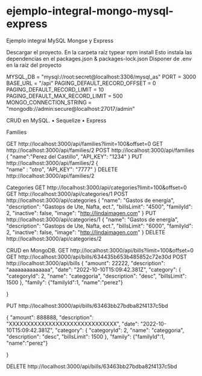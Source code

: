 # ejemplo-integral-mongo-mysql-express

Ejemplo integral MySQL Mongse y Express

Descargar el proyecto.
En la carpeta raíz typear npm install
Esto instala las dependencias en el packages.json & packages-lock.json
Disponer de .env en la raíz del proyecto

MYSQL_DB = "mysql://root:secret@localhost:3306/mysql_as"
PORT = 3000
BASE_URL = "/api"
PAGING_DEFAULT_RECORD_OFFSET = 0
PAGING_DEFAULT_RECORD_LIMIT = 10
PAGING_DEFAULT_MAX_RECORD_LIMIT = 500
MONGO_CONNECTION_STRING = "mongodb://admin:secure@localhost:27017/admin"




CRUD en MySQL.
•	Sequelize
•	Express

Families

GET http://localhost:3000/api/families?limit=100&offset=0
GET http://localhost:3000/api/families/2
POST http://localhost:3000/api/families
{
    "name":"Perez del Castillo",
    "API_KEY": "1234"
}
PUT http://localhost:3000/api/families/2
{    
    "name" : "otro",
    "API_KEY": "7777"
}
DELETE http://localhost:3000/api/families/2

Categories
GET http://localhost:3000/api/categories?limit=100&offset=0
GET http://localhost:3000/api/categories/1
POST http://localhost:3000/api/categories
{
    "name": "Gastos de energía",
    "description": "Gastops de Ute, Nafta, ect.",
    "billsLimit": "4500",
    "familyId": 2,
    "inactive": false,
    "image": "http://lindaimagen.com"
}
PUT http://localhost:3000/api/categories/1
{
    "name": "Gastos de energía",
    "description": "Gastops de Ute, Nafta, ect.",
    "billsLimit": "6000",
    "familyId": 2,
    "inactive": false,
    "image": "http://lindaimagen.com"
}
DELETE http://localhost:3000/api/categories/2

CRUD en MongoDB.
GET http://localhost:3000/api/bills?limit=100&offset=0
GET http://localhost:3000/api/bills/634435b653b485852c72e30d
POST http://localhost:3000/api/bills
{
    "amount": 22222,
    "description": "aaaaaaaaaaaaaa",
    "date": "2022-10-10T15:09:42.381Z",
    "category": {
        "categoryId": 2,
        "name": "categgoria",
        "description": "desc",
        "billsLimit": 1500
    },
    "family": {"familyId":1, "name":"perez"}
        
     
 }

PUT http://localhost:3000/api/bills/63463bb27bdba82f4137c5bd

 {
    "amount": 888888,
    "description": "XXXXXXXXXXXXXXXXXXXXXXXXXXXXXX",
    "date": "2022-10-10T15:09:42.381Z",
    "category": {
        "categoryId": 2,
        "name": "categgoria",
        "description": "desc",
        "billsLimit": 1500
    },
    "family": {"familyId":1, "name":"perez"}
        
     
 }

DELETE http://localhost:3000/api/bills/63463bb27bdba82f4137c5bd
